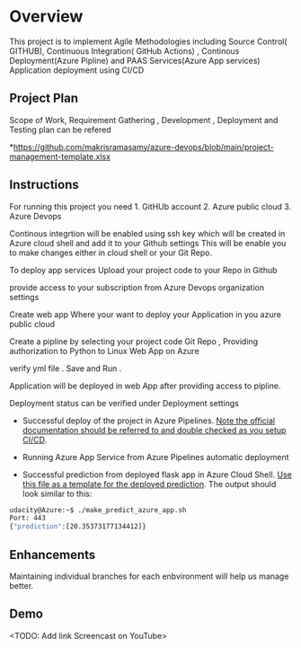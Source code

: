 # Overview

This project is to implement Agile Methodologies including Source Control( GITHUB), Continuous Integration( GitHub Actions) , Continous Deployment(Azure Pipline) and PAAS Services(Azure App services) Application deployment using CI/CD 

## Project Plan

Scope of Work, Requirement Gathering , Development , Deployment and Testing plan can be refered 

*https://github.com/makrisramasamy/azure-devops/blob/main/project-management-template.xlsx

## Instructions

For running this project you need 1. GitHUb account 2. Azure public cloud 3. Azure Devops 

Continous integrtion will be enabled using ssh key which will be created in Azure cloud shell and add it to your Github settings
This will be enable you to make changes either in cloud shell or your Git Repo.

To deploy app services Upload your project code to your Repo in Github

provide access to your subscription from Azure Devops organization settings

Create  web app Where your want to deploy your Application in you azure public cloud

Create a pipline by selecting your project code Git Repo , Providing authorization to Python to Linux Web App on Azure 

verify yml file . Save and Run . 

Application will be deployed in web App after providing access to pipline.

Deployment status can be verified under Deployment settings


* Successful deploy of the project in Azure Pipelines.  [Note the official documentation should be referred to and double checked as you setup CI/CD](https://docs.microsoft.com/en-us/azure/devops/pipelines/ecosystems/python-webapp?view=azure-devops).

* Running Azure App Service from Azure Pipelines automatic deployment

* Successful prediction from deployed flask app in Azure Cloud Shell.  [Use this file as a template for the deployed prediction](https://github.com/udacity/nd082-Azure-Cloud-DevOps-Starter-Code/blob/master/C2-AgileDevelopmentwithAzure/project/starter_files/flask-sklearn/make_predict_azure_app.sh).
The output should look similar to this:

```bash
udacity@Azure:~$ ./make_predict_azure_app.sh
Port: 443
{"prediction":[20.35373177134412]}
```


## Enhancements

Maintaining individual branches for each enbvironment will help us manage better.

## Demo 

<TODO: Add link Screencast on YouTube>


